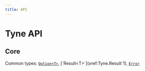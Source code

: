 ```yaml
---
title: API
---
```


# Tyne API

## Core
Common types: [`Option<T>`](xref:Tyne.Option`1), [`Result<T>`](xref:Tyne.Result`1), [`Error`](xref:Tyne.Error)
